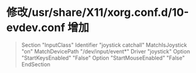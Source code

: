 # 修改/usr/share/X11/xorg.conf.d/10-evdev.conf 增加

> Section "InputClass"
>    Identifier "joystick catchall"
>    MatchIsJoystick "on"
>    MatchDevicePath "/dev/input/event*"
>    Driver "joystick"
>    Option "StartKeysEnabled" "False"
>    Option "StartMouseEnabled" "False"
>EndSection
